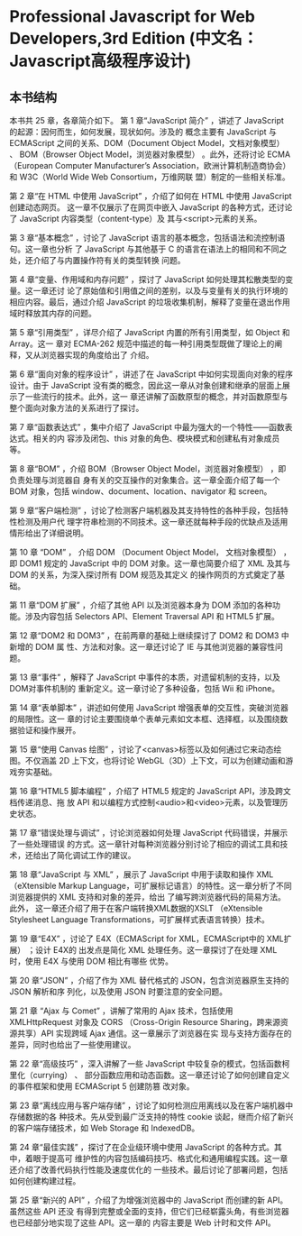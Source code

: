 # Professional Javascript for Web Developers,3rd Edition (中文名：Javascript高级程序设计)

## 本书结构
本书共 25 章，各章简介如下。
第 1 章“JavaScript 简介” ，讲述了 JavaScript 的起源：因何而生，如何发展，现状如何。涉及的
概念主要有 JavaScript 与 ECMAScript 之间的关系、DOM（Document Object Model，文档对象模型） 、
BOM（Browser Object Model，浏览器对象模型） 。此外，还将讨论 ECMA（European Computer
Manufacturer’s Association，欧洲计算机制造商协会）和 W3C（World Wide Web Consortium，万维网联
盟）制定的一些相关标准。

第 2 章“在 HTML 中使用 JavaScript” ，介绍了如何在 HTML 中使用 JavaScript 创建动态网页。
这一章不仅展示了在网页中嵌入 JavaScript 的各种方式，还讨论了 JavaScript 内容类型（content-type）及
其与\<script\>元素的关系。

第 3 章“基本概念” ，讨论了 JavaScript 语言的基本概念，包括语法和流控制语句。这一章也分析
了 JavaScript 与其他基于 C 的语言在语法上的相同和不同之处，还介绍了与内置操作符有关的类型转换
问题。

第 4 章“变量、作用域和内存问题” ，探讨了 JavaScript 如何处理其松散类型的变量。这一章还讨
论了原始值和引用值之间的差别，以及与变量有关的执行环境的相应内容。最后，通过介绍 JavaScript
的垃圾收集机制，解释了变量在退出作用域时释放其内存的问题。

第 5 章“引用类型” ，详尽介绍了 JavaScript 内置的所有引用类型，如 Object 和 Array。这一
章对 ECMA-262 规范中描述的每一种引用类型既做了理论上的阐释，又从浏览器实现的角度给出了
介绍。

第 6 章“面向对象的程序设计” ，讲述了在 JavaScript 中如何实现面向对象的程序设计。由于
JavaScript 没有类的概念，因此这一章从对象创建和继承的层面上展示了一些流行的技术。此外，这一
章还讲解了函数原型的概念，并对函数原型与整个面向对象方法的关系进行了探讨。

第 7 章“函数表达式” ，集中介绍了 JavaScript 中最为强大的一个特性——函数表达式。相关的内
容涉及闭包、this 对象的角色、模块模式和创建私有对象成员等。

第 8 章“BOM” ，介绍 BOM（Browser Object Model，浏览器对象模型） ，即负责处理与浏览器自
身有关的交互操作的对象集合。这一章全面介绍了每一个 BOM 对象，包括 window、document、location、navigator 和 screen。

第 9 章“客户端检测” ，讨论了检测客户端机器及其支持特性的各种手段，包括特性检测及用户代
理字符串检测的不同技术。这一章还就每种手段的优缺点及适用情形给出了详细说明。

第 10 章 “DOM” ， 介绍 DOM （Document Object Model， 文档对象模型） ， 即 DOM1 规定的 JavaScript
中的 DOM 对象。这一章也简要介绍了 XML 及其与 DOM 的关系，为深入探讨所有 DOM 规范及其定义
的操作网页的方式奠定了基础。

第 11 章“DOM 扩展” ，介绍了其他 API 以及浏览器本身为 DOM 添加的各种功能。涉及内容包括
Selectors API、Element Traversal API 和 HTML5 扩展。

第 12 章“DOM2 和 DOM3” ，在前两章的基础上继续探讨了 DOM2 和 DOM3 中新增的 DOM 属
性、方法和对象。这一章还讨论了 IE 与其他浏览器的兼容性问题。

第 13 章“事件” ，解释了 JavaScript 中事件的本质，对遗留机制的支持，以及 DOM对事件机制的
重新定义。这一章讨论了多种设备，包括 Wii 和 iPhone。

第 14 章“表单脚本” ，讲述如何使用 JavaScript 增强表单的交互性，突破浏览器的局限性。这一
章的讨论主要围绕单个表单元素如文本框、选择框，以及围绕数据验证和操作展开。

第 15 章“使用 Canvas 绘图” ，讨论了\<canvas\>标签以及如何通过它来动态绘图。不仅涵盖 2D
上下文，也将讨论 WebGL（3D）上下文，可以为创建动画和游戏夯实基础。

第 16 章“HTML5 脚本编程” ，介绍了 HTML5 规定的 JavaScript API，涉及跨文档传递消息、拖
放 API 和以编程方式控制\<audio\>和\<video\>元素，以及管理历史状态。

第 17 章“错误处理与调试” ，讨论浏览器如何处理 JavaScript 代码错误，并展示了一些处理错误
的方式。这一章针对每种浏览器分别讨论了相应的调试工具和技术，还给出了简化调试工作的建议。

第 18 章“JavaScript 与 XML” ，展示了 JavaScript 中用于读取和操作 XML（eXtensible Markup
Language，可扩展标记语言）的特性。这一章分析了不同浏览器提供的 XML 支持和对象的差异，给出
了编写跨浏览器代码的简易方法。 此外， 这一章还介绍了用于在客户端转换XML数据的XSLT （eXtensible
Stylesheet Language Transformations，可扩展样式表语言转换）技术。

第 19 章“E4X” ，讨论了 E4X（ECMAScript for XML，ECMAScript中的 XML扩展） ；设计 E4X的
出发点是简化 XML 处理任务。这一章探讨了在处理 XML 时，使用 E4X 与使用 DOM 相比有哪些
优势。

第 20 章“JSON” ，介绍了作为 XML 替代格式的 JSON，包含浏览器原生支持的 JSON 解析和序
列化，以及使用 JSON 时要注意的安全问题。

第 21 章 “Ajax 与 Comet” ，讲解了常用的 Ajax 技术，包括使用 XMLHttpRequest 对象及 CORS
（Cross-Origin Resource Sharing，跨来源资源共享）API 实现跨域 Ajax 通信。这一章展示了浏览器在实
现与支持方面存在的差异，同时也给出了一些使用建议。

第 22 章“高级技巧” ，深入讲解了一些 JavaScript 中较复杂的模式，包括函数柯里化（currying） 、
部分函数应用和动态函数。这一章还讨论了如何创建自定义的事件框架和使用 ECMAScript 5 创建防篡
改对象。

第 23 章“离线应用与客户端存储” ，讨论了如何检测应用离线以及在客户端机器中存储数据的各
种技术。先从受到最广泛支持的特性 cookie 谈起，继而介绍了新兴的客户端存储技术，如 Web Storage
和 IndexedDB。

第 24 章“最佳实践” ，探讨了在企业级环境中使用 JavaScript 的各种方式。其中，着眼于提高可
维护性的内容包括编码技巧、格式化和通用编程实践。这一章还介绍了改善代码执行性能及速度优化的
一些技术。最后讨论了部署问题，包括如何创建构建过程。

第 25 章“新兴的 API” ，介绍了为增强浏览器中的 JavaScript 而创建的新 API。虽然这些 API 还没
有得到完整或全面的支持，但它们已经崭露头角，有些浏览器也已经部分地实现了这些 API。这一章的
内容主要是 Web 计时和文件 API。